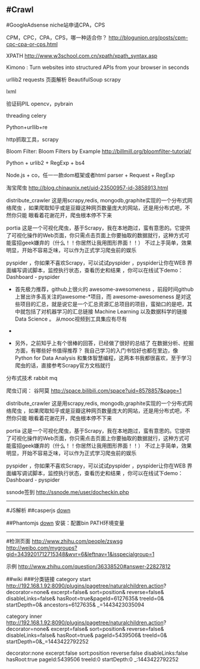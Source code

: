 #Crawl
---
#GoogleAdsense
niche站申请CPA，CPS

CPM，CPC，CPA，CPS，哪一种适合你？
http://blogunion.org/posts/cpm-cpc-cpa-or-cps.html


XPATH
http://www.w3school.com.cn/xpath/xpath_syntax.asp

Kimono : Turn websites into structured APIs from your browser in seconds


urllib2
requests
页面解析 BeautifulSoup
scrapy

lxml


验证码PIL
opencv，pybrain

threading
celery


Python+urllib+re

http抓取工具，scrapy

Bloom Filter: Bloom Filters by Example
http://billmill.org/bloomfilter-tutorial/


Python + urlib2 + RegExp + bs4

Node.js + co，任一一款dom框架或者html parser + Request + RegExp


淘宝爬虫
http://blog.chinaunix.net/uid-23500957-id-3858913.html



distribute_crawler 这是用scrapy,redis, mongodb,graphite实现的一个分布式网络爬虫 ，如果爬取知乎或是豆瓣这种网页数量庞大的网站，还是用分布式吧，不然你只能 眼看着花谢花开，爬虫根本停不下来

portia 这是一个可视化爬虫，基于Scrapy，我在本地跑过，蛮有意思的。它提供了可视化操作的Web页面，你只需点击页面上你要抽取的数据就行，这种方式可能蛮招geek嫌弃的（什么！！你居然让我用图形界面！！） 不过上手简单，效果明显，开始不容易乏味，可以作为正式学习爬虫前的娱乐

pyspider ，你如果不喜欢Scrapy，可以试试pyspider ，pyspider让你在WEB 界面编写调试脚本，监控执行状态，查看历史和结果 ，你可以在线试下demo：Dashboard - pyspider


* 首先极力推荐，github上很火的 awesome-awesomeness  ，前段时间github上冒出许多高关注的awesome-*项目，而 awesome-awesomeness 是对这些项目的汇总，就是说它是一个汇总资源汇总项目的项目，蛮拗口的是吧，其中就包括了对机器学习的汇总链接 Machine Learning 以及数据科学的链接 Data Science 。 从mooc视频到工具集应有尽有
* 

* 另外，之前知乎上有个很棒的回答，已经做了很好的总结了 在数据分析、挖掘方面，有哪些好书值得推荐？ 我自己学习的入门书恰好也都在里边，像Python for Data Analysis 和集体智慧编程，这两本书我都很喜欢，至于学习爬虫的话，直接参考Scrapy官方文档就行

分布式技术
rabbit mq


爬虫订阅：
谷阿莫
http://space.bilibili.com/space?uid=8578857&page=1


distribute_crawler 这是用scrapy,redis, mongodb,graphite实现的一个分布式网络爬虫 ，如果爬取知乎或是豆瓣这种网页数量庞大的网站，还是用分布式吧，不然你只能 眼看着花谢花开，爬虫根本停不下来

portia 这是一个可视化爬虫，基于Scrapy，我在本地跑过，蛮有意思的。它提供了可视化操作的Web页面，你只需点击页面上你要抽取的数据就行，这种方式可能蛮招geek嫌弃的（什么！！你居然让我用图形界面！！） 不过上手简单，效果明显，开始不容易乏味，可以作为正式学习爬虫前的娱乐

pyspider ，你如果不喜欢Scrapy，可以试试pyspider ，pyspider让你在WEB 界面编写调试脚本，监控执行状态，查看历史和结果 ，你可以在线试下demo：Dashboard - pyspider


ssnode签到
http://ssnode.me/user/docheckin.php



----
#JS解析
##casperjs
[down](http://casperjs.org/)

##Phantomjs
[down](http://phantomjs.org/download.html)
安装：配置bin PATH环境变量





----
#检测页面
http://www.zhihu.com/people/zswsg
http://weibo.com/mygroups?gid=3439201712715348&wvr=6&leftnav=1&isspecialgroup=1

示例
http://www.zhihu.com/question/36338520#answer-22827812

##wiki
###分类链接
category start
http://192.168.1.92:8090/plugins/pagetree/naturalchildren.action?
decorator=none&
excerpt=false&
sort=position&
reverse=false&
disableLinks=false&
hasRoot=true&pageId=6127635&
treeId=0&
startDepth=0&
ancestors=6127635&
_=1443423035094

category inner
http://192.168.1.92:8090/plugins/pagetree/naturalchildren.action?
decorator=none&
excerpt=false&
sort=position&
reverse=false&
disableLinks=false&
hasRoot=true&
pageId=5439506&
treeId=0&
startDepth=0&_=1443422792252

decorator:none
excerpt:false
sort:position
reverse:false
disableLinks:false
hasRoot:true
pageId:5439506
treeId:0
startDepth:0
_:1443422792252


